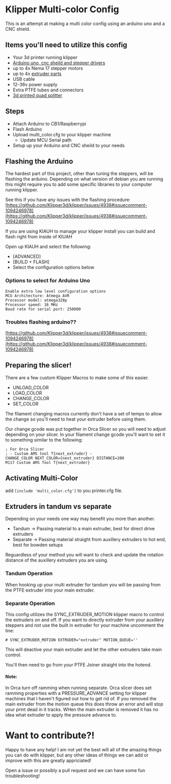 # Klipper Multi-color Config
This is an attempt at making a multi color config using an arduino uno and a CNC shield.

## Items you'll need to utilize this config
- Your 3d printer running klipper
- [Arduino uno, cnc sheild and stepper drivers](https://www.amazon.com/DAOKI-Expansion-Arduino-Heatsink-Engraving/dp/B08KFYKKN4/ref=sr_1_5?crid=O6SY9OGG34GW&keywords=arduino+cnc&qid=1703170197&sprefix=arduino+c%2Caps%2C391&sr=8-5)
- up to 4x Nema 17 stepper motors
- up to 4x [extruder parts](https://www.amazon.com/Comgrow-Upgraded-Replacement-Aluminum-Extruder/dp/B07B5118T7/ref=sr_1_13?crid=2T4YEVZ3Q8SVC&keywords=ender+3+extruder&qid=1703171029&sprefix=ender+3+extrude%2Caps%2C143&sr=8-13)
- USB cable
- 12-36v power supply
- Extra PTFE tubes and connectors
- [3d printed quad splitter](https://www.printables.com/model/466735-4-to-1-bowdenptfe-tube-joinersplitter)

## Steps
- Attach Arduino to CB1/Raspberrypi
- Flash Arduino
- Upload multi_color.cfg to your klipper machine
  - Update MCU Serial path
- Setup up your Arduino and CNC sheild to your needs

## Flashing the Arduino
The hardest part of this project, other than tuning the steppers, will be flashing the arduino.
Depending on what version of debian you are running this might require you to add some specific libraries to your computer running klipper.

See this if you have any issues with the flashing procedure:
[https://github.com/Klipper3d/klipper/issues/4938#issuecomment-1094246978](https://github.com/Klipper3d/klipper/issues/4938#issuecomment-1094246978)

If you are using KIAUH to manage your klipper install you can build and flash right from inside of KIUAH

Open up KIAUH and select the following:
- [ADVANCED]
- [BUILD + FLASH]
- Select the configuration options below

### Options to select for Arduino Uno
```
Enable extra low level configuration options
MCU Architecture: Atmega AVR
Processor model: atmega328p
Processor speed: 16 MHz
Baud rate for serial port: 250000 
```

### Troubles flashing arduino??
[https://github.com/Klipper3d/klipper/issues/4938#issuecomment-1094246978](https://github.com/Klipper3d/klipper/issues/4938#issuecomment-1094246978)

## Preparing the slicer!

There are a few custom Klipper Macros to make some of this easier.
- UNLOAD_COLOR
- LOAD_COLOR
- CHANGE_COLOR
- SET_COLOR

The filament changing macros currently don't have a set of temps to allow the change so you'll need to heat your extruder before using them.

Our change gcode was put together in Orca Slicer so you will need to adjust depending on your slicer. In your filament change gcode you'll want to set it to something similar to the following:
```
; For Orca Slicer
; - Custom AMS tool T{next_extruder} -
CHANGE_COLOR NEXT_COLOR={next_extruder} DISTANCE=200
M117 Custom AMS Tool T{next_extruder}
```

## Activating Multi-Color
add ``[include 'multi_color.cfg']`` to you printer.cfg file.

## Extruders in tandum vs separate
Depending on your needs one way may benefit you more than another.

- Tandum -> Passing material to a main extruder, best for direct drive extruders
- Separate -> Passing material straight from auxillery extruders to hot end, best for bowden setups

Reguardless of your method you will want to check and update the rotation distance of the auxillery extruders you are using.

### Tandum Operation
When hooking up your multi extruder for tandum you will be passing from the PTFE extruder into your main extruder. 

### Separate Operation
This config utilizes the SYNC_EXTRUDER_MOTION klipper macro to control the extruders on and off. If you want to directly extruder from your auxillery steppers and not use the built in extruder for your machine uncomment the line:

```
# SYNC_EXTRUDER_MOTION EXTRUDER="extruder" MOTION_QUEUE=''
```

This will deactive your main extruder and let the other extruders take main control.

You'll then need to go from your PTFE Joiner straight into the hotend.

#### Note:
In Orca turn off ramming when running separate. Orca slicer does set ramming properties with a PRESSURE_ADVANCE setting for klipper machines that I haven't figured out how to get rid of. If you removed the main extruder from the motion queue this does throw an error and will stop your print dead in it tracks. WHen the main extruder is removed it has no idea what extruder to apply the pressure advance to.

# Want to contribute?!
Happy to have any help! I am not yet the best will all of the amazing things you can do with klipper, but any other ideas of things we can add or improve with this are greatly appriciated!

Open a issue or possibly a pull request and we can have some fun troubleshooting!

